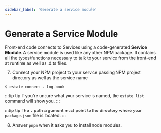 ```yaml
---
sidebar_label: 'Generate a service module'
---
```


# Generate a Service Module

Front-end code connects to Services using a code-generated **Service Module**. A service module is used like any other NPM package. It contains all the types/functions necessary to talk to your service from the front-end at runtime as well as .d.ts files.

7. Connect your NPM project to your service passing NPM project directory as well as the service name

```bash
$ estate connect . log-book
```

:::tip tip
If you're unsure what your service is named, the `estate list` command will show you.
:::

:::tip tip
The `.` path argument must point to the directory where your `package.json` file is located.
:::

8. Answer `pnpm` when it asks you to install node modules.
